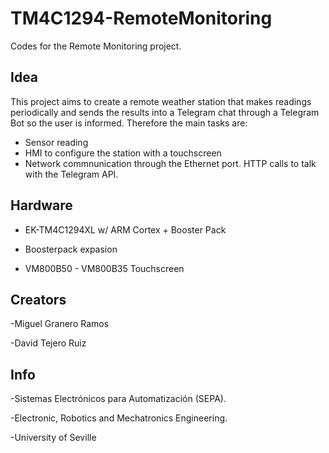 # TM4C1294-RemoteMonitoring
Codes for the Remote Monitoring project.

## Idea
This project aims to create a remote weather station that makes readings periodically and sends the results into a Telegram chat through a Telegram Bot so the user is informed. Therefore the main tasks are:
- Sensor reading
- HMI to configure the station with a touchscreen
- Network commnunication through the Ethernet port. HTTP calls to talk with the Telegram API.

## Hardware 
- EK-TM4C1294XL w/ ARM Cortex + Booster Pack

- Boosterpack expasion

- VM800B50 - VM800B35 Touchscreen

## Creators
-Miguel Granero Ramos

-David Tejero Ruiz

## Info
-Sistemas Electrónicos para Automatización (SEPA). 

-Electronic, Robotics and Mechatronics Engineering. 

-University of Seville
